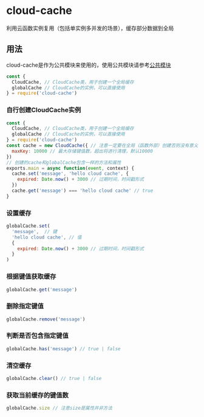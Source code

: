 # cloud-cache

利用云函数实例复用（包括单实例多并发的场景），缓存部分数据到全局

## 用法

cloud-cache是作为公共模块来使用的，使用公共模块请参考[公共模块](https://uniapp.dcloud.net.cn/uniCloud/cf-common)

```js
const {
  CloudCache, // CloudCache类，用于创建一个全局缓存
  globalCache // CloudCache的实例，可以直接使用
} = require('cloud-cache')
```

### 自行创建CloudCache实例

```js
const {
  CloudCache, // CloudCache类，用于创建一个全局缓存
  globalCache // CloudCache的实例，可以直接使用
} = require('cloud-cache')
const cache = new CloudCache({ // 注意一定要在全局（函数外部）创建否则没有意义
  maxKey: 10000 // 最大存储键值数，超出将进行清理，默认10000
})
// 创建的cache和globalCache包含一样的方法和属性
exports.main = async function(event, context) {
  cache.set('message', 'hello cloud cache', {
    expired: Date.now() + 3000 // 过期时间，时间戳形式
  })
  cache.get('message') === 'hello cloud cache' // true
}
```

### 设置缓存

```js
globalCache.set(
  'message',  // 键
  'hello cloud cache', // 值
  {
    expired: Date.now() + 3000 // 过期时间，时间戳形式
  }
)
```

### 根据键值获取缓存

```js
globalCache.get('message')
```

### 删除指定键值

```js
globalCache.remove('message')
```

### 判断是否包含指定键值

```js
globalCache.has('message') // true | false
```

### 清空缓存

```js
globalCache.clear() // true | false
```

### 获取当前缓存的键值数

```js
globalCache.size // 注意size是属性并非方法
```
